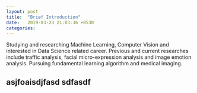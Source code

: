```yaml
---
layout: post
title:  "Brief Introduction"
date:   2019-03-23 21:03:36 +0530
categories:
---
```

Studying and researching Machine Learning, Computer Vision and interested in Data Science related career. Previous and current researches include traffic analysis, facial micro-expression analysis and image emotion analysis. 
Pursuing fundamental learning algorithm and medical imaging.


asjfoaisdjfasd
sdfasdf
---